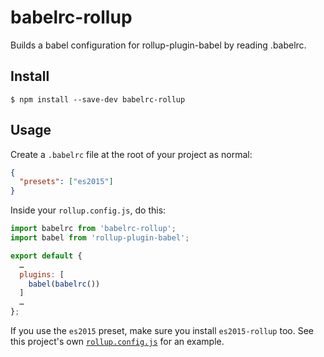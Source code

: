# babelrc-rollup

Builds a babel configuration for rollup-plugin-babel by reading .babelrc.

## Install

```
$ npm install --save-dev babelrc-rollup
```

## Usage

Create a `.babelrc` file at the root of your project as normal:

```json
{
  "presets": ["es2015"]
}
```

Inside your `rollup.config.js`, do this:

```js
import babelrc from 'babelrc-rollup';
import babel from 'rollup-plugin-babel';

export default {
  …
  plugins: [
    babel(babelrc())
  ]
  …
};
```

If you use the `es2015` preset, make sure you install `es2015-rollup` too. See
this project's own [`rollup.config.js`][rollup-config] for an example.

[rollup-config]: https://github.com/eventualbuddha/babelrc-rollup/blob/master/rollup.config.js
